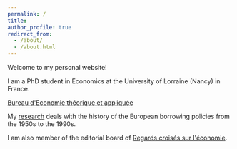 ```yaml
---
permalink: /
title: 
author_profile: true
redirect_from: 
  - /about/
  - /about.html
---
```

Welcome to my personal website!

I am a PhD student in Economics at the University of Lorraine (Nancy) in France.


[Bureau d'Economie théorique et appliquée](https://www.beta-economics.fr/)



My [research](/research/) deals with the history of the European borrowing policies from the 1950s to the 1990s.



I am also member of the editorial board of [Regards croisés sur l'économie](https://rce-revue.com/).
